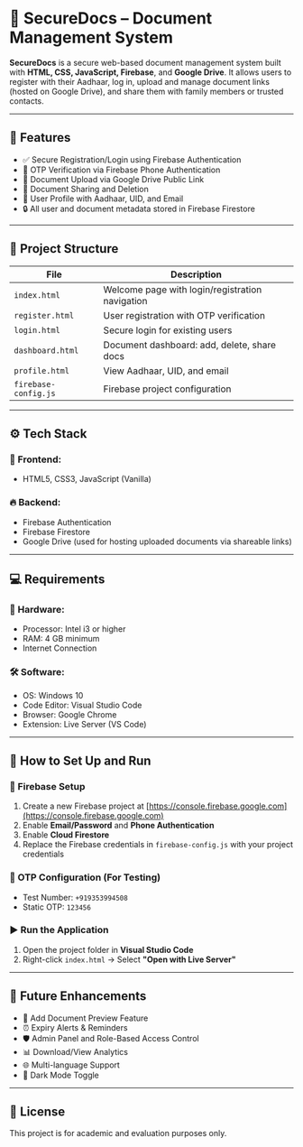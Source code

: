 # 📁 SecureDocs – Document Management System

**SecureDocs** is a secure web-based document management system built with **HTML, CSS, JavaScript, Firebase**, and **Google Drive**. It allows users to register with their Aadhaar, log in, upload and manage document links (hosted on Google Drive), and share them with family members or trusted contacts.

---

## 🔐 Features

- ✅ Secure Registration/Login using Firebase Authentication  
- 🔄 OTP Verification via Firebase Phone Authentication  
- 📄 Document Upload via Google Drive Public Link  
- 🔗 Document Sharing and Deletion  
- 👤 User Profile with Aadhaar, UID, and Email  
- 🔒 All user and document metadata stored in Firebase Firestore

---

## 🧩 Project Structure

| File                 | Description                                      |
|----------------------|--------------------------------------------------|
| `index.html`         | Welcome page with login/registration navigation |
| `register.html`      | User registration with OTP verification         |
| `login.html`         | Secure login for existing users                 |
| `dashboard.html`     | Document dashboard: add, delete, share docs     |
| `profile.html`       | View Aadhaar, UID, and email                    |
| `firebase-config.js` | Firebase project configuration                  |

---

## ⚙️ Tech Stack

### 🔧 Frontend:
- HTML5, CSS3, JavaScript (Vanilla)

### 🔥 Backend:
- Firebase Authentication
- Firebase Firestore
- Google Drive (used for hosting uploaded documents via shareable links)

---

## 💻 Requirements

### 🔌 Hardware:
- Processor: Intel i3 or higher
- RAM: 4 GB minimum
- Internet Connection

### 🛠️ Software:
- OS: Windows 10
- Code Editor: Visual Studio Code
- Browser: Google Chrome
- Extension: Live Server (VS Code)

---

## 🚀 How to Set Up and Run

### 🔧 Firebase Setup

1. Create a new Firebase project at [https://console.firebase.google.com](https://console.firebase.google.com)
2. Enable **Email/Password** and **Phone Authentication**
3. Enable **Cloud Firestore**
4. Replace the Firebase credentials in `firebase-config.js` with your project credentials

### 🔑 OTP Configuration (For Testing)

- Test Number: `+919353994508`
- Static OTP: `123456`

### ▶️ Run the Application

1. Open the project folder in **Visual Studio Code**
2. Right-click `index.html` → Select **"Open with Live Server"**

---

## 🔮 Future Enhancements

- 📑 Add Document Preview Feature  
- ⏰ Expiry Alerts & Reminders  
- 🛡️ Admin Panel and Role-Based Access Control  
- 📊 Download/View Analytics  
- 🌐 Multi-language Support  
- 🌙 Dark Mode Toggle  

---


## 📄 License

This project is for academic and evaluation purposes only.
